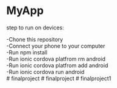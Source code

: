 # MyApp
step to run on devices:

-Chone this repository <br>
-Connect your phone to your computer <br>
-Run npm install <br>
-Run ionic cordova platfrom rm android <br>
-Run ionic cordova platfrom add android <br>
-Run ionic cordova run android <br>
#   f i n a l p r o j e c t  
 #   f i n a l p r o j e c t  
 #   f i n a l p r o j e c t 1  
 
